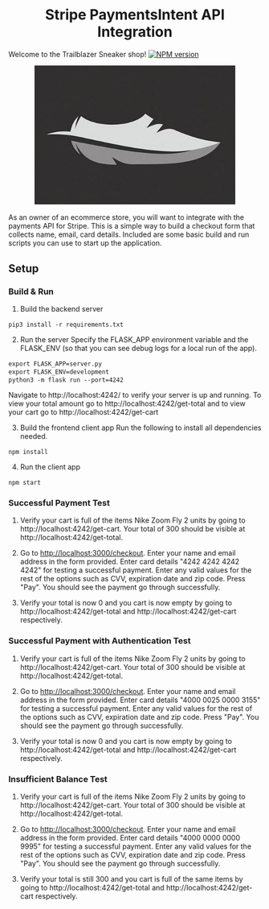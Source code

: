 <h1 align="center"> Stripe PaymentsIntent API Integration</h1>

Welcome to the Trailblazer Sneaker shop!
[![NPM version](https://badge.fury.io/js/tiny-npm-license.svg)](https://www.npmjs.org/package/tiny-npm-license)

<div align="center">
<img src="images/Shoe_feather.png" alt="hero image" width="400"/>
</div>


As an owner of an ecommerce store, you will want to integrate with the payments API for Stripe. This is a simple way to build a checkout form that collects name, email, card details. Included are some basic build and run scripts you can use to start up the application.

## Setup

### Build & Run

1. Build the backend server

```
pip3 install -r requirements.txt
```

2. Run the server
Specify the FLASK_APP environment variable and the FLASK_ENV (so that you can see debug logs for a local run of the app).

```
export FLASK_APP=server.py
export FLASK_ENV=development
python3 -m flask run --port=4242
```
Navigate to http://localhost:4242/ to verify your server is up and running. 
To view your total amount go to http://localhost:4242/get-total and to view your cart go to http://localhost:4242/get-cart

3. Build the frontend client app
Run the following to install all dependencies needed.
```
npm install
```

4. Run the client app

```
npm start
```

### Successful Payment Test

1. Verify your cart is full of the items Nike Zoom Fly 2 units by going to http://localhost:4242/get-cart. Your total of 300 should be visible at http://localhost:4242/get-total.

1. Go to [http://localhost:3000/checkout](http://localhost:3000/checkout). Enter your name and email address in the form provided. Enter card details "4242 4242 4242 4242" for testing a successful payment. Enter any valid values for the rest of the options such as CVV, expiration date and zip code. Press "Pay". You should see the payment go through successfully.

1. Verify your total is now 0 and you cart is now empty by going to http://localhost:4242/get-total and  http://localhost:4242/get-cart respectively.


### Successful Payment with Authentication Test

1. Verify your cart is full of the items Nike Zoom Fly 2 units by going to http://localhost:4242/get-cart. Your total of 300 should be visible at http://localhost:4242/get-total.

1. Go to [http://localhost:3000/checkout](http://localhost:3000/checkout). Enter your name and email address in the form provided. Enter card details "4000 0025 0000 3155" for testing a successful payment. Enter any valid values for the rest of the options such as CVV, expiration date and zip code. Press "Pay". You should see the payment go through successfully.

1. Verify your total is now 0 and you cart is now empty by going to http://localhost:4242/get-total and  http://localhost:4242/get-cart respectively.


### Insufficient Balance Test

1. Verify your cart is full of the items Nike Zoom Fly 2 units by going to http://localhost:4242/get-cart. Your total of 300 should be visible at http://localhost:4242/get-total.

1. Go to [http://localhost:3000/checkout](http://localhost:3000/checkout). Enter your name and email address in the form provided. Enter card details "4000 0000 0000 9995" for testing a successful payment. Enter any valid values for the rest of the options such as CVV, expiration date and zip code. Press "Pay". You should see the payment go through successfully.

1. Verify your total is still 300 and you cart is full of the same items by going to http://localhost:4242/get-total and  http://localhost:4242/get-cart respectively.
